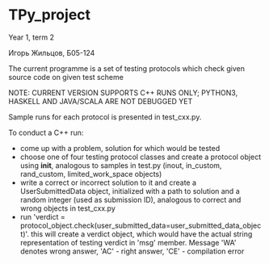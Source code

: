 # TPy_project
Year 1, term 2

Игорь Жильцов, Б05-124

The current programme is a set of testing protocols which check given source code on given test scheme

NOTE: CURRENT VERSION SUPPORTS C++ RUNS ONLY; PYTHON3, HASKELL AND JAVA/SCALA ARE NOT DEBUGGED YET

Sample runs for each protocol is presented in test_cxx.py. 

To conduct a C++ run:
- come up with a problem, solution for which would be tested
- choose one of four testing protocol classes and create a protocol object using __init__, analogous to samples in test.py (inout, in_custom, rand_custom, limited_work_space objects)
- write a correct or incorrect solution to it and create a UserSubmittedData object, initialized with a path to solution and a random integer (used as submission ID), analogous to correct and wrong objects in test_cxx.py
- run 'verdict = protocol_object.check(user_submitted_data=user_submitted_data_object)'. this will create a verdict object, which would have the actual string representation of testing verdict in 'msg' member. Message 'WA' denotes wrong answer, 'AC' - right answer, 'CE' - compilation error 
